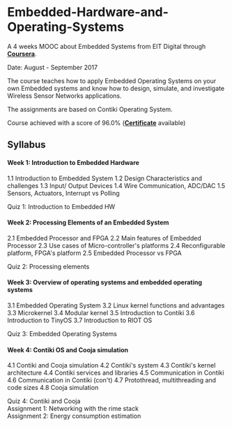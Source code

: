 # Embedded-Hardware-and-Operating-Systems

A 4 weeks MOOC about Embedded Systems from EIT Digital through [**Coursera**](https://www.coursera.org/learn/embedded-operating-system).

Date: August - September 2017

The course teaches how to apply Embedded Operating Systems on your own Embedded systems and know how to design, simulate, and investigate Wireless Sensor Networks applications.

The assignments are based on Contiki Operating System.

Course achieved with a score of 96.0% (**[Certificate](https://www.coursera.org/account/accomplishments/records/7T8B5X9UC5DD)** available)

## Syllabus

#### Week 1: Introduction to Embedded Hardware
1.1 Introduction to Embedded System
1.2 Design Characteristics and challenges
1.3 Input/ Output Devices
1.4 Wire Communication, ADC/DAC
1.5 Sensors, Actuators, Interrupt vs Polling

Quiz 1: Introduction to Embedded HW

#### Week 2: Processing Elements of an Embedded System
2.1 Embedded Processor and FPGA
2.2 Main features of Embedded Processor
2.3 Use cases of Micro-controller's platforms
2.4 Reconfigurable platform, FPGA's platform
2.5 Embedded Processor vs FPGA

Quiz 2: Processing elements

#### Week 3: Overview of operating systems and embedded operating systems
3.1 Embedded Operating System
3.2 Linux kernel functions and advantages
3.3 Microkernel
3.4 Modular kernel
3.5 Introduction to Contiki
3.6 Introduction to TinyOS
3.7 Introduction to RIOT OS

Quiz 3: Embedded Operating Systems

#### Week 4: Contiki OS and Cooja simulation
4.1 Contiki and Cooja simulation
4.2 Contiki's system
4.3 Contiki's kernel architecture
4.4 Contiki services and libraries
4.5 Communication in Contiki
4.6 Communication in Contiki (con't)
4.7 Protothread, multithreading and code sizes
4.8 Cooja simulation

Quiz 4: Contiki and Cooja \
Assignment 1: Networking with the rime stack \
Assignment 2: Energy consumption estimation
